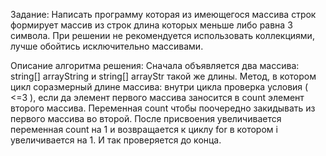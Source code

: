 Задание: Написать программу которая из имеющегося массива строк 
формирует массив из строк длина которых меньше либо равна 3 символа. 
При решении не рекомендуется использовать коллекциями, 
лучше обойтись исключительно массивами.


Описание алгоритма решения:
Сначала объявляется два массива: string[] arrayString и string[] arrayStr такой же длины. 
Метод, в котором цикл соразмерный длине массива: внутри цикла проверка условия ( <=3 ), 
если да элемент первого массива заносится в count элемент второго массива. 
Переменная count чтобы поочередно закидывать из первого массива во второй. 
После присвоения увеличивается переменная count на 1 и возвращается к циклу for в котором i увеличивается на 1. 
И так проверяется до конца.
